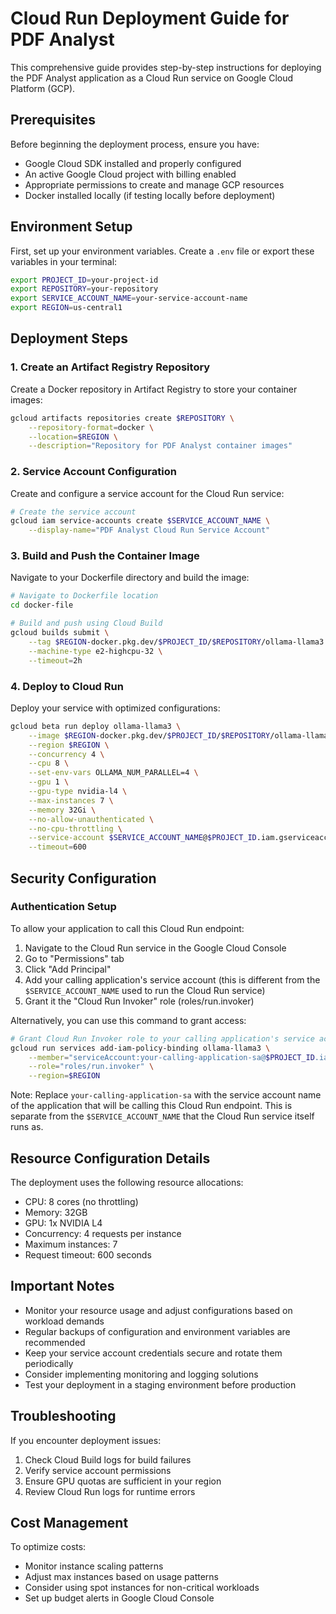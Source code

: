 # Cloud Run Deployment Guide for PDF Analyst

This comprehensive guide provides step-by-step instructions for deploying the PDF Analyst application as a Cloud Run service on Google Cloud Platform (GCP).

## Prerequisites

Before beginning the deployment process, ensure you have:

- Google Cloud SDK installed and properly configured
- An active Google Cloud project with billing enabled
- Appropriate permissions to create and manage GCP resources
- Docker installed locally (if testing locally before deployment)

## Environment Setup

First, set up your environment variables. Create a `.env` file or export these variables in your terminal:

```sh
export PROJECT_ID=your-project-id
export REPOSITORY=your-repository
export SERVICE_ACCOUNT_NAME=your-service-account-name
export REGION=us-central1
```

## Deployment Steps

### 1. Create an Artifact Registry Repository

Create a Docker repository in Artifact Registry to store your container images:

```sh
gcloud artifacts repositories create $REPOSITORY \
    --repository-format=docker \
    --location=$REGION \
    --description="Repository for PDF Analyst container images"
```

### 2. Service Account Configuration

Create and configure a service account for the Cloud Run service:

```sh
# Create the service account
gcloud iam service-accounts create $SERVICE_ACCOUNT_NAME \
    --display-name="PDF Analyst Cloud Run Service Account"
```

### 3. Build and Push the Container Image

Navigate to your Dockerfile directory and build the image:

```sh
# Navigate to Dockerfile location
cd docker-file

# Build and push using Cloud Build
gcloud builds submit \
    --tag $REGION-docker.pkg.dev/$PROJECT_ID/$REPOSITORY/ollama-llama3 \
    --machine-type e2-highcpu-32 \
    --timeout=2h
```

### 4. Deploy to Cloud Run

Deploy your service with optimized configurations:

```sh
gcloud beta run deploy ollama-llama3 \
    --image $REGION-docker.pkg.dev/$PROJECT_ID/$REPOSITORY/ollama-llama3 \
    --region $REGION \
    --concurrency 4 \
    --cpu 8 \
    --set-env-vars OLLAMA_NUM_PARALLEL=4 \
    --gpu 1 \
    --gpu-type nvidia-l4 \
    --max-instances 7 \
    --memory 32Gi \
    --no-allow-unauthenticated \
    --no-cpu-throttling \
    --service-account $SERVICE_ACCOUNT_NAME@$PROJECT_ID.iam.gserviceaccount.com \
    --timeout=600
```

## Security Configuration

### Authentication Setup

To allow your application to call this Cloud Run endpoint:

1. Navigate to the Cloud Run service in the Google Cloud Console
2. Go to "Permissions" tab
3. Click "Add Principal" 
4. Add your calling application's service account (this is different from the `$SERVICE_ACCOUNT_NAME` used to run the Cloud Run service)
5. Grant it the "Cloud Run Invoker" role (roles/run.invoker)

Alternatively, you can use this command to grant access:

```sh
# Grant Cloud Run Invoker role to your calling application's service account
gcloud run services add-iam-policy-binding ollama-llama3 \
    --member="serviceAccount:your-calling-application-sa@$PROJECT_ID.iam.gserviceaccount.com" \
    --role="roles/run.invoker" \
    --region=$REGION
```

Note: Replace `your-calling-application-sa` with the service account name of the application that will be calling this Cloud Run endpoint. This is separate from the `$SERVICE_ACCOUNT_NAME` that the Cloud Run service itself runs as.

## Resource Configuration Details

The deployment uses the following resource allocations:

- CPU: 8 cores (no throttling)
- Memory: 32GB
- GPU: 1x NVIDIA L4
- Concurrency: 4 requests per instance
- Maximum instances: 7
- Request timeout: 600 seconds

## Important Notes

- Monitor your resource usage and adjust configurations based on workload demands
- Regular backups of configuration and environment variables are recommended
- Keep your service account credentials secure and rotate them periodically
- Consider implementing monitoring and logging solutions
- Test your deployment in a staging environment before production

## Troubleshooting

If you encounter deployment issues:

1. Check Cloud Build logs for build failures
2. Verify service account permissions
3. Ensure GPU quotas are sufficient in your region
4. Review Cloud Run logs for runtime errors

## Cost Management

To optimize costs:

- Monitor instance scaling patterns
- Adjust max instances based on usage patterns
- Consider using spot instances for non-critical workloads
- Set up budget alerts in Google Cloud Console